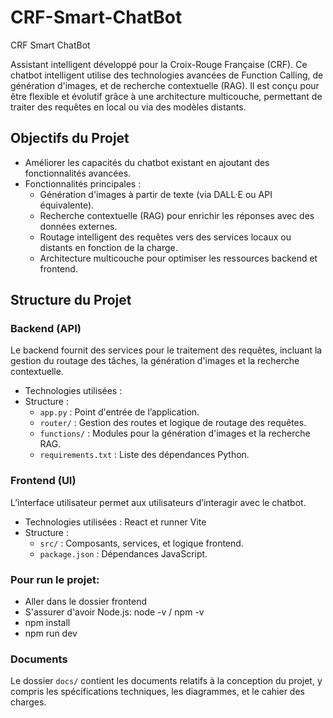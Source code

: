 # CRF-Smart-ChatBot
CRF Smart ChatBot

Assistant intelligent développé pour la Croix-Rouge Française (CRF). Ce chatbot intelligent utilise des technologies avancées de Function Calling, de génération d'images, et de recherche contextuelle (RAG). Il est conçu pour être flexible et évolutif grâce à une architecture multicouche, permettant de traiter des requêtes en local ou via des modèles distants.

## Objectifs du Projet

- Améliorer les capacités du chatbot existant en ajoutant des fonctionnalités avancées.
- Fonctionnalités principales :
  - Génération d'images à partir de texte (via DALL·E ou API équivalente).
  - Recherche contextuelle (RAG) pour enrichir les réponses avec des données externes.
  - Routage intelligent des requêtes vers des services locaux ou distants en fonction de la charge.
  - Architecture multicouche pour optimiser les ressources backend et frontend.

## Structure du Projet

### Backend (API)

Le backend fournit des services pour le traitement des requêtes, incluant la gestion du routage des tâches, la génération d'images et la recherche contextuelle.

- Technologies utilisées :
- Structure :
  - `app.py` : Point d'entrée de l’application.
  - `router/` : Gestion des routes et logique de routage des requêtes.
  - `functions/` : Modules pour la génération d'images et la recherche RAG.
  - `requirements.txt` : Liste des dépendances Python.

### Frontend (UI)

L’interface utilisateur permet aux utilisateurs d’interagir avec le chatbot.

- Technologies utilisées : React et runner Vite
- Structure :
  - `src/` : Composants, services, et logique frontend.
  - `package.json` : Dépendances JavaScript.
 
### Pour run le projet:
- Aller dans le dossier frontend
- S'assurer d'avoir Node.js: node -v / npm -v
- npm install
- npm run dev

### Documents

Le dossier `docs/` contient les documents relatifs à la conception du projet, y compris les spécifications techniques, les diagrammes, et le cahier des charges.
